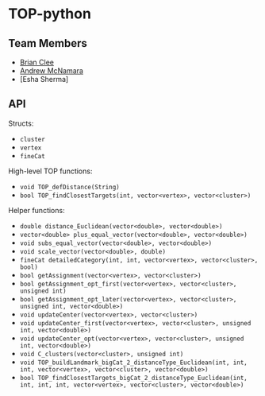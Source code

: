 # TOP-python

## Team Members
- [Brian Clee](https://github.com/cleebp)
- [Andrew McNamara](https://github.com/arewm)
- [Esha Sherma]

## API
Structs:
- `cluster`
- `vertex`
- `fineCat`

High-level TOP functions:
- `void TOP_defDistance(String)`
- `bool TOP_findClosestTargets(int, vector<vertex>, vector<cluster>)`

Helper functions:
- `double distance_Euclidean(vector<double>, vector<double>)`
- `vector<double> plus_equal_vector(vector<double>, vector<double>)`
- `void subs_equal_vector(vector<double>, vector<double>)`
- `void scale_vector(vector<double>, double)`
- `fineCat detailedCategory(int, int, vector<vertex>, vector<cluster>, bool)`
- `bool getAssignment(vector<vertex>, vector<cluster>)`
- `bool getAssignment_opt_first(vector<vertex>, vector<cluster>, unsigned int)`
- `bool getAssignment_opt_later(vector<vertex>, vector<cluster>, unsigned int, vector<double>)`
- `void updateCenter(vector<vertex>, vector<cluster>)`
- `void updateCenter_first(vector<vertex>, vector<cluster>, unsigned int, vector<double>)`
- `void updateCenter_opt(vector<vertex>, vector<cluster>, unsigned int, vector<double>)`
- `void C_clusters(vector<cluster>, unsigned int)`
- `void TOP_buildLandmark_bigCat_2_distanceType_Euclidean(int, int, int, vector<vertex>, vector<cluster>, vector<double>)`
- `bool TOP_findClosestTargets_bigCat_2_distanceType_Euclidean(int, int, int, int, vector<vertex>, vector<cluster>, vector<double>)`
